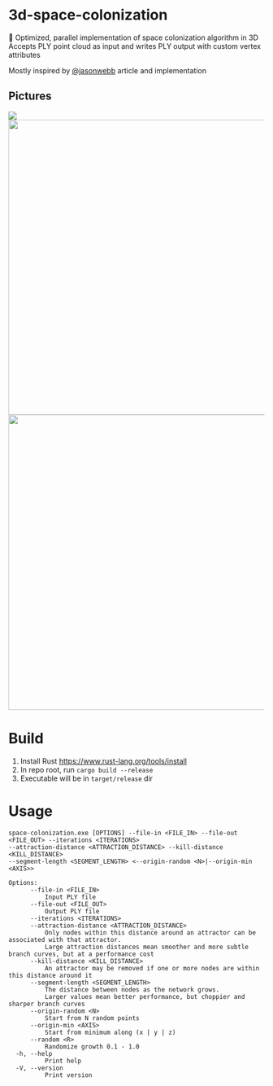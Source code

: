 # 3d-space-colonization
🦀 Optimized, parallel implementation of space colonization algorithm in 3D\
Accepts PLY point cloud as input and writes PLY output with custom vertex attributes

Mostly inspired by [@jasonwebb](https://github.com/jasonwebb) article and implementation

## Pictures
![](https://github.com/user-attachments/assets/0f02b4fe-42e3-4ad7-a4bb-8217bccada1c)
<img src="https://github.com/user-attachments/assets/a86c0ab4-cbb5-4501-ad71-418a38020906" width="580" />
<img src="https://github.com/user-attachments/assets/73a8ca61-cca8-4050-9a97-a5c98239839b" width="580" />

# Build
1. Install Rust https://www.rust-lang.org/tools/install
2. In repo root, run `cargo build --release`
3. Executable will be in `target/release` dir

# Usage
```
space-colonization.exe [OPTIONS] --file-in <FILE_IN> --file-out <FILE_OUT> --iterations <ITERATIONS>
--attraction-distance <ATTRACTION_DISTANCE> --kill-distance <KILL_DISTANCE>
--segment-length <SEGMENT_LENGTH> <--origin-random <N>|--origin-min <AXIS>>

Options:
      --file-in <FILE_IN>
          Input PLY file
      --file-out <FILE_OUT>
          Output PLY file
      --iterations <ITERATIONS>
      --attraction-distance <ATTRACTION_DISTANCE>
          Only nodes within this distance around an attractor can be associated with that attractor.
          Large attraction distances mean smoother and more subtle branch curves, but at a performance cost
      --kill-distance <KILL_DISTANCE>
          An attractor may be removed if one or more nodes are within this distance around it
      --segment-length <SEGMENT_LENGTH>
          The distance between nodes as the network grows.
          Larger values mean better performance, but choppier and sharper branch curves
      --origin-random <N>
          Start from N random points
      --origin-min <AXIS>
          Start from minimum along (x | y | z)
      --random <R>
          Randomize growth 0.1 - 1.0
  -h, --help
          Print help
  -V, --version
          Print version
```
